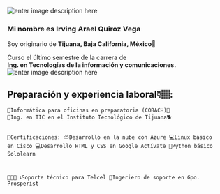 <p><img src="https://i.gifer.com/origin/bd/bdb5f1d6e74ef29733053fd1ff52f2e2_w200.gif" alt="enter image description here"></p>
<h3 id="mi-nombre-es-irving-quiroz">Mi nombre es <strong>Irving Arael Quiroz Vega</strong></h3>
<p>Soy originario de <strong>Tijuana, Baja California, México</strong>🌮</p>
<p>Curso el último semestre de la carrera de<br>
<strong>Ing. en Tecnologías de la información y comunicaciones.</strong><br>
<img src="https://thumbs.gfycat.com/IndelibleFlawedAfricangroundhornbill-size_restricted.gif" alt="enter image description here"></p>
<h2 id="preparación-y-experiencia-laboral👇🏽">Preparación y experiencia laboral👇🏽:</h2>
<pre><code>🏫Informática para oficinas en preparatoria (COBACH)🐯
🏫Ing. en TIC en el Instituto Tecnológico de Tijuana🐕

📃Certificaciones:
⛅Desarrollo en la nube con Azure
💻Linux básico en Cisco
💻Desarrollo HTML y CSS en Google Actívate
🐍Python básico Sololearn

👷👇🏽
📞Soporte técnico para Telcel
🔧Ingeriero de soporte en Gpo. Prosperist
</code></pre>


